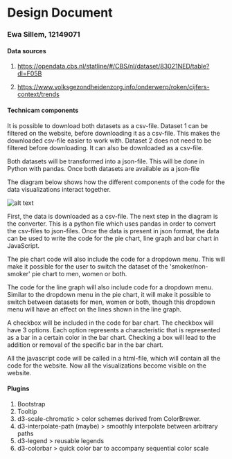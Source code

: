 
# Design Document
### Ewa Sillem, 12149071

#### Data sources
1. https://opendata.cbs.nl/statline/#/CBS/nl/dataset/83021NED/table?dl=F05B

2. https://www.volksgezondheidenzorg.info/onderwerp/roken/cijfers-context/trends


#### Technicam components

It is possible to download both datasets as a csv-file. Dataset 1 can be filtered on the website, before downloading it as a csv-file. This makes the downloaded csv-file easier to work with. Dataset 2 does not need to be filtered before downloading. It can also be downloaded as a csv-file.

Both datasets will be transformed into a json-file. This will be done in Python with pandas. Once both datasets are available as a json-file

The diagram below shows how the different components of the code for the data visualizations interact together.

![alt text](image_3.JPG)


First, the data is downloaded as a csv-file. The next step in the diagram is the converter. This is a python file which uses pandas in order to convert the csv-files to json-files. Once the data is present in json format, the data can be used to write the code for the pie chart, line graph and bar chart in JavaScript.

The pie chart code will also include the code for a dropdown menu. This will make it possible for the user to switch the dataset of the 'smoker/non-smoker' pie chart to men, women or both.

The code for the line graph will also include code for a dropdown menu. Similar to the dropdown menu in the pie chart, it will make it possible to switch between datasets for men, women or both, though this dropdown menu will have an effect on the lines shown in the line graph.

A checkbox will be included in the code for bar chart. The checkbox will have 3 options. Each option represents a characteristic that is represented as a bar in a certain color in the bar chart. Checking a box will lead to the addition or removal of the specific bar in the bar chart.

All the javascript code will be called in a html-file, which will contain all the code for the website. Now all the visualizations become visible on the website.


#### Plugins
1. Bootstrap
2. Tooltip
3. d3-scale-chromatic > color schemes derived from ColorBrewer.
4. d3-interpolate-path (maybe) > smoothly interpolate between arbitrary paths
5. d3-legend > reusable legends
6. d3-colorbar > quick color bar to accompany sequential color scale
